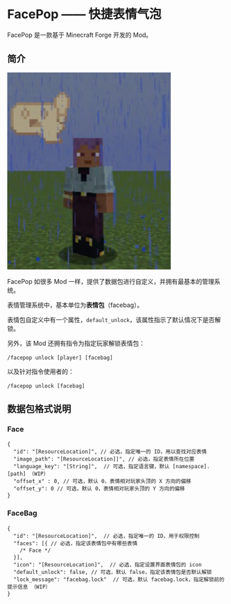 # FacePop —— 快捷表情气泡

FacePop 是一款基于 Minecraft Forge 开发的 Mod。

## 简介

![ingame1.png](ingame1.png)

FacePop 如很多 Mod 一样，提供了数据包进行自定义，并拥有最基本的管理系统。

表情管理系统中，基本单位为**表情包**（facebag）。

表情包自定义中有一个属性，`default_unlock`，该属性指示了默认情况下是否解锁。

另外，该 Mod 还拥有指令为指定玩家解锁表情包：

`/facepop unlock [player] [facebag]`

以及针对指令使用者的：

`/facepop unlock [facebag]`

## 数据包格式说明

### Face

```json5
{
  "id": "[ResourceLocation]", // 必选，指定唯一的 ID，用以查找对应表情
  "image_path": "[ResourceLocation]]", // 必选，指定表情所在位置
  "language_key": "[String]",  // 可选，指定语言键，默认 [namespace].[path] （WIP）
  "offset_x" : 0, // 可选，默认 0，表情相对玩家头顶的 X 方向的偏移
  "offset_y": 0 // 可选，默认 0，表情相对玩家头顶的 Y 方向的偏移
}
```

### FaceBag

```json5
{
  "id": "[ResourceLocation]",  // 必选，指定唯一的 ID，用于权限控制
  "faces": [{ // 必选，指定该表情包中有哪些表情
    /* Face */
  }],
  "icon": "[ResourceLocation]",  // 必选，指定设置界面表情包的 icon
  "default_unlock": false, // 可选，默认 false，指定该表情包是否默认解锁
  "lock_message": "facebag.lock"  // 可选，默认 facebag.lock，指定解锁前的提示信息 （WIP）
}
```
